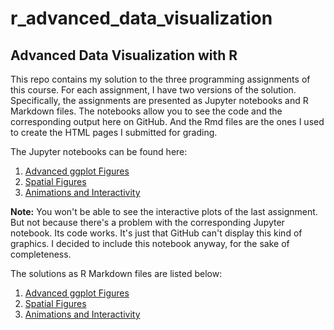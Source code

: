 r_advanced_data_visualization
=============================

## Advanced Data Visualization with R

This repo contains my solution to the three programming assignments of this
course. For each assignment, I have two versions of the solution. Specifically,
the assignments are presented as Jupyter notebooks and R Markdown files. The
notebooks allow you to see the code and the corresponding output here on
GitHub. And the Rmd files are the ones I used to create the HTML pages
I submitted for grading.

The Jupyter notebooks can be found here:

1. [Advanced ggplot Figures](https://github.com/mwoitek/r_advanced_data_visualization/blob/master/assignment_1/peer_review_1.ipynb)
1. [Spatial Figures](https://github.com/mwoitek/r_advanced_data_visualization/blob/master/assignment_2/peer_review_2.ipynb)
1. [Animations and Interactivity](https://github.com/mwoitek/r_advanced_data_visualization/blob/master/assignment_3/peer_review_3.ipynb)

**Note:** You won't be able to see the interactive plots of the last
assignment. But not because there's a problem with the corresponding Jupyter
notebook. Its code works. It's just that GitHub can't display this kind of
graphics. I decided to include this notebook anyway, for the sake of
completeness.

The solutions as R Markdown files are listed below:

1. [Advanced ggplot Figures](https://github.com/mwoitek/r_advanced_data_visualization/blob/master/assignment_1/peer_review_1_final.Rmd)
1. [Spatial Figures](https://github.com/mwoitek/r_advanced_data_visualization/blob/master/assignment_2/peer_review_2_final.Rmd)
1. [Animations and Interactivity](https://github.com/mwoitek/r_advanced_data_visualization/blob/master/assignment_3/peer_review_3_final.Rmd)
